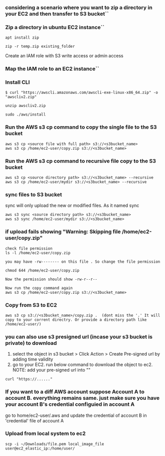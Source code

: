 ### considering a scenario where you want to zip a directory in your EC2 and then transfer to S3 bucket``

### Zip a directory in ubuntu EC2 instance``

```
apt install zip

zip -r temp.zip existing_folder
```

Create an IAM role with S3 write access or admin access

### Map the IAM role to an EC2 instance``

### Install CLI

```
$ curl "https://awscli.amazonaws.com/awscli-exe-linux-x86_64.zip" -o "awscliv2.zip"

unzip awscliv2.zip

sudo ./aws/install
```

### Run the AWS s3 cp command to copy the single file to the S3 bucket

```
aws s3 cp <source file with full path> s3://<s3bucket_name>
aws s3 cp /home/ec2-user/copy.zip s3://<s3bucket_name>
```

### Run the AWS s3 cp command to recursive file copy to the S3 bucket

```
aws s3 cp <source directory path> s3://<s3bucket_name> --recursive
aws s3 cp /home/ec2-user/mydir s3://<s3bucket_name> --recursive
```

### sync files to S3 bucket
sync will only upload the new or modified files. As it named sync

```
aws s3 sync <source directory path> s3://<s3bucket_name>
aws s3 sync /home/ec2-user/mydir s3://<s3bucket_name>
```


### if upload fails showing "Warning: Skipping file /home/ec2-user/copy.zip"

```
check file permission
ls -l /home/ec2-user/copy.zip

you may have -rw-------- on this file . So change the file permission

chmod 644 /home/ec2-user/copy.zip

Now the permission should show -rw-r--r--

Now run the copy command again
aws s3 cp /home/ec2-user/copy.zip s3://<s3bucket_name>
```
### Copy from S3 to EC2
```
aws s3 cp s3://<s3bucket_name>/copy.zip .  (dont miss the '.' It will copy to your corrent directry. Or provide a directory path like /home/ec2-user/)
```
### you can also use s3 presigned url (incase your s3 bucket is private) to download
1. select the object in s3 bucket > Click Action > Create Pre-signed url by adding time validity 
2. go to your EC2. run below command to download the object to ec2. NOTE: add your pre-signed url into ""

```
curl "https://......"
```

### If you want to a diff AWS account suppose Account A to account B. everything remains same. just make sure you have your account B's credential configuied in account A
go to home/ec2-user/.aws and update the credential of account B in 'credential' file of account A

### Upload from local system to ec2
```
scp -i ~/Downloads/file.pem local_image_file user@ec2_elastic_ip:/home/user/
```
